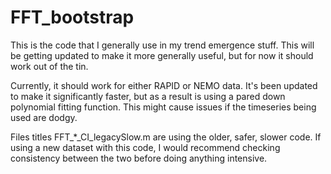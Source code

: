 # FFT_bootstrap

This is the code that I generally use in my trend emergence stuff.
This will be getting updated to make it more generally useful, but 
for now it should work out of the tin.

Currently, it should work for either RAPID or NEMO data. It's been
updated to make it significantly faster, but as a result is using a 
pared down polynomial fitting function. This might cause issues if 
the timeseries being used are dodgy.

Files titles FFT_*_CI_legacySlow.m are using the older, safer, slower 
code. If using a new dataset with this code, I would recommend
checking consistency between the two before doing anything intensive.
